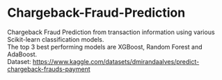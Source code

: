 # Chargeback-Fraud-Prediction
Chargeback Fraud Prediction from transaction information using various Scikit-learn classification models. <br>
The top 3 best performing models are XGBoost, Random Forest and AdaBoost. <br>
Dataset: <a> https://www.kaggle.com/datasets/dmirandaalves/predict-chargeback-frauds-payment </a> 
